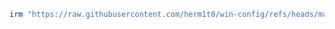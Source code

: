 ```powershell
irm "https://raw.githubusercontent.com/herm1t0/win-config/refs/heads/main/install.ps1" | iex
```
